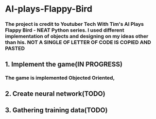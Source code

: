 # AI-plays-Flappy-Bird
### The project is credit to Youtuber Tech With Tim's AI Plays Flappy Bird - NEAT Python series. I used different implementation of objects and designing on my ideas other than his. NOT A SINGLE OF LETTER OF CODE IS COPIED AND PASTED
## 1. Implement the game(IN PROGRESS)
### The game is implemented Objected Oriented,
## 2. Create neural network(TODO)
## 3. Gathering training data(TODO)
